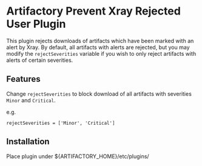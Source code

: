 Artifactory Prevent Xray Rejected User Plugin
=============================================

This plugin rejects downloads of artifacts which have been marked with an alert
by Xray. By default, all artifacts with alerts are rejected, but you may modify
the `rejectSeverities` variable if you wish to only reject artifacts with alerts
of certain severities.

Features
--------
Change `rejectSeverities` to block download of all artifacts with severities `Minor` and `Critical`.

e.g.
```
rejectSeverities = ['Minor', 'Critical']
```

Installation
------------

Place plugin under ${ARTIFACTORY_HOME}/etc/plugins/
